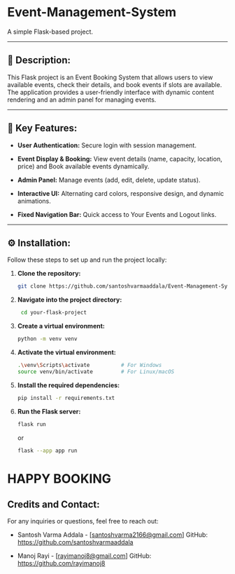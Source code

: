 # **Event-Management-System**

A simple Flask-based project.

---

## 📝 **Description:**

This Flask project is an Event Booking System that allows users to view available events, check their details, and book events if slots are available. The application provides a user-friendly interface with dynamic content rendering and an admin panel for managing events.

---


## 🔑 **Key Features:**
 - **User Authentication:** Secure login with session management.

 - **Event Display & Booking:** View event details (name, capacity, location, price) and Book available events dynamically.

 - **Admin Panel:** Manage events (add, edit, delete, update status).

 - **Interactive UI:** Alternating card colors, responsive design, and dynamic animations.

 - **Fixed Navigation Bar:** Quick access to Your Events and Logout links.

---

## ⚙️ **Installation:**
  Follow these steps to set up and run the project locally:

  1. **Clone the repository:**
     ```bash
     git clone https://github.com/santoshvarmaaddala/Event-Management-System.git
     ```
  2. **Navigate into the project directory:**
     ```bash
      cd your-flask-project
     ```
  3. **Create a virtual environment:**
     ```bash
     python -m venv venv
     ```
  4. **Activate the virtual environment:**
     ```bash
     .\venv\Scripts\activate          # For Windows
     source venv/bin/activate         # For Linux/macOS
     ```
  5. **Install the required dependencies:**
     ```bash
     pip install -r requirements.txt
     ```
  6. **Run the Flask server:**
     ```bash
     flask run
     ```
     or
     ```bash
     flask --app app run
     ```

# **HAPPY BOOKING**

## **Credits and Contact:**
  For any inquiries or questions, feel free to reach out:
  - Santosh Varma Addala - [santoshvarma2166@gmail.com]
    GitHub: https://github.com/santoshvarmaaddala

  - Manoj Rayi - [rayimanoj8@gmail.com]
    GitHub: https://github.com/rayimanoj8
  

